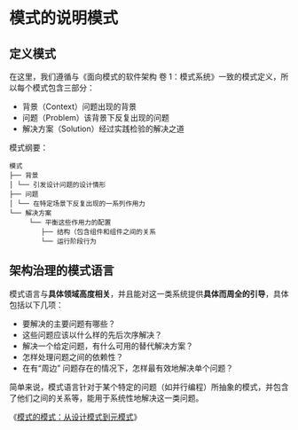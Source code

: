 # 模式的说明模式

## 定义模式

在这里，我们遵循与《面向模式的软件架构 卷 1：模式系统》一致的模式定义，所以每个模式包含三部分：

- 背景（Context）问题出现的背景
- 问题（Problem）该背景下反复出现的问题
- 解决方案（Solution）经过实践检验的解决之道 

模式纲要：

```
模式
├── 背景
│ └── 引发设计问题的设计情形
├── 问题
│ └── 在特定场景下反复出现的一系列作用力
└── 解决方案 
     └── 平衡这些作用力的配置
        ├── 结构（包含组件和组件之间的关系
        └── 运行阶段行为
```

## 架构治理的模式语言

模式语言与**具体领域高度相关**，并且能对这一类系统提供**具体而周全的引导**，具体包括以下几项：

*   要解决的主要问题有哪些？
*   这些问题应该以什么样的先后次序解决？
*   解决一个给定问题，有什么可用的替代解决方案？
*   怎样处理问题之间的依赖性？
*   在有“周边” 问题存在的情况下，怎样最有效地解决单个问题？

简单来说，模式语言针对于某个特定的问题（如并行编程）所抽象的模式，并包含了他们之间的关系等，能用于系统性地解决这一类问题。

《[模式的模式：从设计模式到元模式](https://www.phodal.com/blog/patterns-of-patterns-meta-pattern/)》

